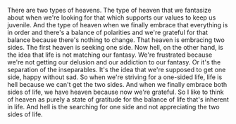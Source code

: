  There are two types of heavens. The type of heaven that we fantasize about when we're looking for that which supports our values to keep us juvenile. And the type of heaven when we finally embrace that everything is in order and there's a balance of polarities and we're grateful for that balance because there's nothing to change. That heaven is embracing two sides. The first heaven is seeking one side. Now hell, on the other hand, is the idea that life is not matching our fantasy. We're frustrated because we're not getting our delusion and our addiction to our fantasy. Or it's the separation of the inseparables. It's the idea that we're supposed to get one side, happy without sad. So when we're striving for a one-sided life, life is hell because we can't get the two sides. And when we finally embrace both sides of life, we have heaven because now we're grateful. So I like to think of heaven as purely a state of gratitude for the balance of life that's inherent in life. And hell is the searching for one side and not appreciating the two sides of life.